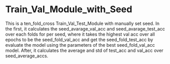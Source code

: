 # Train_Val_Module_with_Seed
This is a  ten_fold_cross Train_Val_Test_Module with manually set seed.
In the first, it calculates the seed_avarage_val_acc and seed_avarage_test_acc over each folds for per seed,
where it takes the highest val acc over all epochs to be the seed_fold_val_acc 
and get the seed_fold_test_acc by evaluate the model using the parameters of the best seed_fold_val_acc model.
After, it calculates the average and std of test_acc and val_acc over seed_average_accs.
